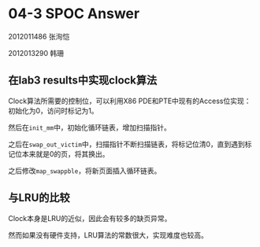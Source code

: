 # 04-3 SPOC Answer

2012011486 张洵恺

2012013290 韩珊

## 在lab3 results中实现clock算法

Clock算法所需要的控制位，可以利用X86 PDE和PTE中现有的Access位实现：初始化为0，访问时标记为1。

然后在`init_mm`中，初始化循环链表，增加扫描指针。

之后在`swap_out_victim`中，扫描指针不断扫描链表，将标记位清0，直到遇到标记位本来就是0的页，将其换出。

之后修改`map_swappble`，将新页面插入循环链表。

## 与LRU的比较

Clock本身是LRU的近似，因此会有较多的缺页异常。

然而如果没有硬件支持，LRU算法的常数很大，实现难度也较高。



